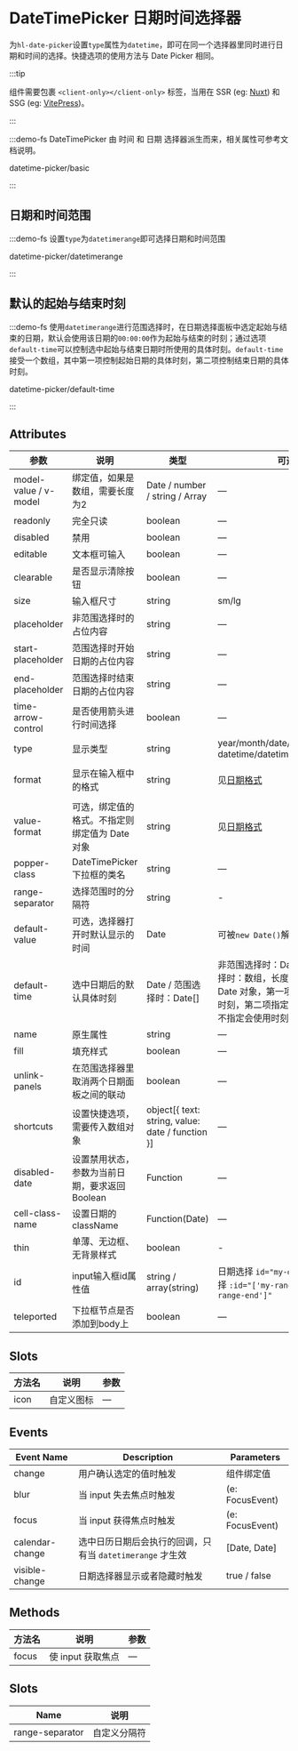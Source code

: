 # DateTimePicker 日期时间选择器

为`hl-date-picker`设置`type`属性为`datetime`，即可在同一个选择器里同时进行日期和时间的选择。快捷选项的使用方法与 Date Picker 相同。

:::tip

组件需要包裹 `<client-only></client-only>` 标签，当用在 SSR (eg: [Nuxt](https://nuxt.com/v3)) 和 SSG (eg: [VitePress](https://vitepress.vuejs.org/))。

:::

:::demo-fs DateTimePicker 由 时间 和 日期 选择器派生而来，相关属性可参考文档说明。

datetime-picker/basic

:::

## 日期和时间范围

:::demo-fs 设置`type`为`datetimerange`即可选择日期和时间范围

datetime-picker/datetimerange

:::

## 默认的起始与结束时刻

:::demo-fs 使用`datetimerange`进行范围选择时，在日期选择面板中选定起始与结束的日期，默认会使用该日期的`00:00:00`作为起始与结束的时刻；通过选项`default-time`可以控制选中起始与结束日期时所使用的具体时刻。`default-time`接受一个数组，其中第一项控制起始日期的具体时刻，第二项控制结束日期的具体时刻。

datetime-picker/default-time

:::

## Attributes

| 参数                  | 说明     | 类型    | 可选值  | 默认值              |
| --------------------- | ------ | ------- | ------------ | ---------- |
| model-value / v-model | 绑定值，如果是数组，需要长度为2 | Date / number / string / Array        | —   | —          |
| readonly              | 完全只读   | boolean     | — | false               |
| disabled              | 禁用      | boolean     | —   | false               |
| editable              | 文本框可输入    | boolean    | —   | true                |
| clearable             | 是否显示清除按钮     | boolean    | —  | true                |
| size                  | 输入框尺寸    | string    | sm/lg | lg               |
| placeholder           | 非范围选择时的占位内容     | string     | —  | —                   |
| start-placeholder     | 范围选择时开始日期的占位内容    | string     | —  | —                   |
| end-placeholder       | 范围选择时结束日期的占位内容    | string     | — | —                   |
| time-arrow-control    | 是否使用箭头进行时间选择     | boolean        | — | false               |
| type                  | 显示类型   | string    | year/month/date/week/ datetime/datetimerange/daterange   | date   |
| format                | 显示在输入框中的格式    | string     | 见[日期格式](#/zh-CN/component/date-picker#ri-qi-ge-shi)  | YYYY-MM-DD HH:mm:ss |
| value-format          | 可选，绑定值的格式。不指定则绑定值为 Date 对象 | string   | 见[日期格式](#/zh-CN/component/date-picker#ri-qi-ge-shi)  | —                   |
| popper-class          | DateTimePicker 下拉框的类名  | string      | —  | —                   |
| range-separator       | 选择范围时的分隔符     | string  | -   | '-'                 |
| default-value         | 可选，选择器打开时默认显示的时间       | Date    | 可被`new Date()`解析  | —                   |
| default-time          | 选中日期后的默认具体时刻     | Date / 范围选择时：Date[]                         | 非范围选择时：Date 对象；范围选择时：数组，长度为 2，每项值为 Date 对象，第一项指定开始日期的时刻，第二项指定结束日期的时刻。不指定会使用时刻 `00:00:00` | —     |
| name                  | 原生属性 | string   | —  | —                   |
| fill                  | 填充样式     | boolean    | —  | false               |
| unlink-panels         | 在范围选择器里取消两个日期面板之间的联动       | boolean      | —  | false               |
| shortcuts             | 设置快捷选项，需要传入数组对象   | object[{ text: string, value: date / function }]  | —  | — |
| disabled-date         | 设置禁用状态，参数为当前日期，要求返回 Boolean | Function  | — | —                   |
| cell-class-name       | 设置日期的 className  | Function(Date)      | —  | —                   |
| thin | 单薄、无边框、无背景样式 | boolean | - | false |
| id                    | input输入框id属性值 | string / array(string) | 日期选择 `id="my-date"`，日期范围选择 `:id="['my-range-start', 'my-range-end']"`  | -           |
| teleported            | 下拉框节点是否添加到body上 | boolean         | —  | true |

## Slots

| 方法名 | 说明              | 参数 |
| ------ | ----------------- | ---- |
| icon  | 自定义图标 | —    |

## Events

| Event Name | Description             | Parameters |
| ---------- | ----------------------- | ---------- |
| change     | 用户确认选定的值时触发  | 组件绑定值 |
| blur       | 当 input 失去焦点时触发 | (e: FocusEvent)   |
| focus      | 当 input 获得焦点时触发 | (e: FocusEvent)   |
| calendar-change | 选中日历日期后会执行的回调，只有当 `datetimerange` 才生效 | [Date, Date] |
| visible-change  | 日期选择器显示或者隐藏时触发                | true / false |

## Methods

| 方法名 | 说明              | 参数 |
| ------ | ----------------- | ---- |
| focus  | 使 input 获取焦点 | —    |

## Slots

| Name            | 说明         |
| --------------- | ------------ |
| range-separator | 自定义分隔符 |
